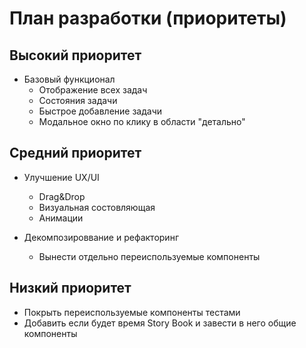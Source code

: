 # План разработки (приоритеты)

## Высокий приоритет

- Базовый функционал
    + Отображение всех задач
    + Состояния задачи
    + Быстрое добавление задачи
    + Модальное окно по клику в области "детально"


## Средний приоритет
    
* Улучшение UX/UI
    + Drag&Drop
    + Визуальная состовляющая
    + Анимации
    
* Декомпозироввание и рефакторинг
    + Вынести отдельно переиспользуемые компоненты
    
## Низкий приоритет

* Покрыть переиспользуемые компоненты тестами
* Добавить если будет время Story Book и завести в него общие компоненты

